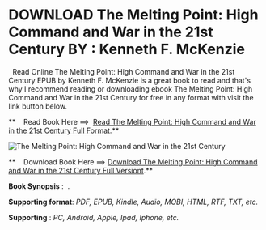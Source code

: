  **DOWNLOAD The Melting Point: High Command and War in the 21st Century BY : Kenneth F. McKenzie**
=================================================================================================

  Read Online The Melting Point: High Command and War in the 21st Century EPUB by Kenneth F. McKenzie is a great book to read and that's why I recommend reading or downloading ebook The Melting Point: High Command and War in the 21st Century for free in any format with visit the link button below.

**    Read Book Here ==>  [Read The Melting Point: High Command and War in the 21st Century Full Format](https://goodreadbook.site/?book=1682474496).**

![The Melting Point: High Command and War in the 21st Century](https://i.gr-assets.com/images/S/compressed.photo.goodreads.com/books/1716701879l/200201194.jpg)

**    Download Book Here ==> [Download The Melting Point: High Command and War in the 21st Century Full Versiont](https://goodreadbook.site/?book=1682474496).**

**Book Synopsis** :  .

**Supporting format**: _PDF, EPUB, Kindle, Audio, MOBI, HTML, RTF, TXT, etc._

**Supporting** : _PC, Android, Apple, Ipad, Iphone, etc._